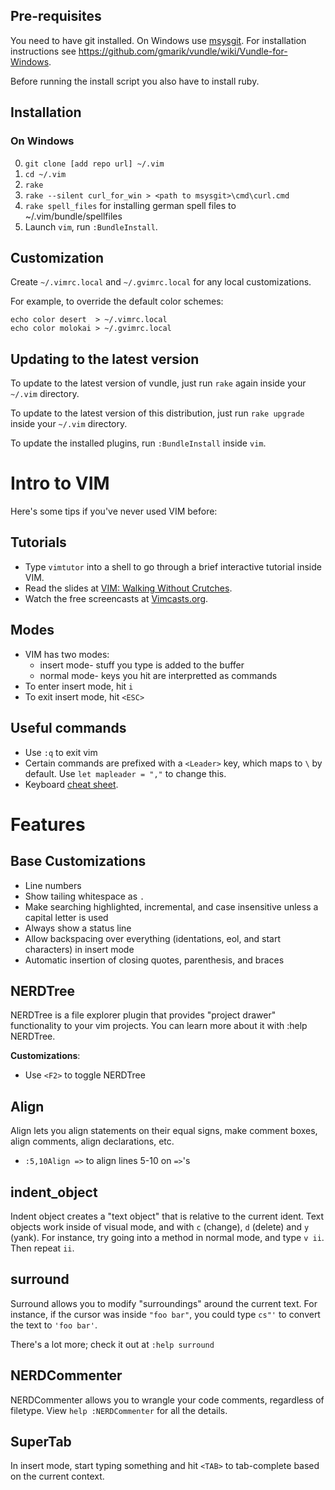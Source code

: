 ## Pre-requisites

You need to have git installed. On Windows use [msysgit](http://code.google.com/p/msysgit). For installation instructions see https://github.com/gmarik/vundle/wiki/Vundle-for-Windows.

Before running the install script you also have to install ruby.

## Installation


### On Windows

0. `git clone [add repo url] ~/.vim`
1. `cd ~/.vim`
2. `rake`
3. `rake --silent curl_for_win > <path to msysgit>\cmd\curl.cmd`
4. `rake spell_files` for installing german spell files to ~/.vim/bundle/spellfiles
5. Launch `vim`, run `:BundleInstall`. 

## Customization

Create `~/.vimrc.local` and `~/.gvimrc.local` for any local
customizations.

For example, to override the default color schemes:

    echo color desert  > ~/.vimrc.local
    echo color molokai > ~/.gvimrc.local

## Updating to the latest version

To update to the latest version of vundle, just run `rake`
again inside your `~/.vim` directory.

To update to the latest version of this distribution, just run `rake upgrade` inside your `~/.vim` directory.

To update the installed plugins, run `:BundleInstall` inside `vim`.

# Intro to VIM

Here's some tips if you've never used VIM before:

## Tutorials

* Type `vimtutor` into a shell to go through a brief interactive
  tutorial inside VIM.
* Read the slides at [VIM: Walking Without Crutches](http://walking-without-crutches.heroku.com/#1).
* Watch the free screencasts at [Vimcasts.org](http://vimcasts.org/).

## Modes

* VIM has two modes:
  * insert mode- stuff you type is added to the buffer
  * normal mode- keys you hit are interpretted as commands
* To enter insert mode, hit `i`
* To exit insert mode, hit `<ESC>`

## Useful commands

* Use `:q` to exit vim
* Certain commands are prefixed with a `<Leader>` key, which maps to `\`
  by default. Use `let mapleader = ","` to change this.
* Keyboard [cheat sheet](http://walking-without-crutches.heroku.com/image/images/vi-vim-cheat-sheet.png).

# Features

## Base Customizations

* Line numbers
* Show tailing whitespace as `.`
* Make searching highlighted, incremental, and case insensitive unless a
  capital letter is used
* Always show a status line
* Allow backspacing over everything (identations, eol, and start
  characters) in insert mode
* Automatic insertion of closing quotes, parenthesis, and braces

## NERDTree

NERDTree is a file explorer plugin that provides "project drawer"
functionality to your vim projects.  You can learn more about it with
:help NERDTree.

**Customizations**:

* Use `<F2>` to toggle NERDTree

## Align

Align lets you align statements on their equal signs, make comment
boxes, align comments, align declarations, etc.

* `:5,10Align =>` to align lines 5-10 on `=>`'s

## indent\_object

Indent object creates a "text object" that is relative to the current
ident. Text objects work inside of visual mode, and with `c` (change),
`d` (delete) and `y` (yank). For instance, try going into a method in
normal mode, and type `v ii`. Then repeat `ii`.

## surround

Surround allows you to modify "surroundings" around the current text.
For instance, if the cursor was inside `"foo bar"`, you could type
`cs"'` to convert the text to `'foo bar'`.

There's a lot more; check it out at `:help surround`

## NERDCommenter

NERDCommenter allows you to wrangle your code comments, regardless of
filetype. View `help :NERDCommenter` for all the details.

## SuperTab

In insert mode, start typing something and hit `<TAB>` to tab-complete
based on the current context. 
